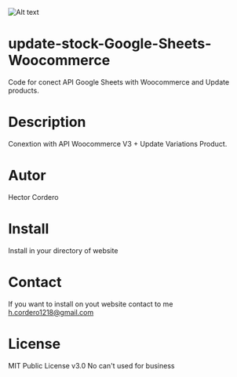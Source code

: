 ![Alt text](https://repository-images.githubusercontent.com/541608105/ffda151e-52be-4fc8-a243-386690240337 "Optional title")
# update-stock-Google-Sheets-Woocommerce
Code for conect API Google Sheets with Woocommerce and Update products.

# Description
Conextion with API Woocommerce V3 + Update Variations Product.

# Autor
Hector Cordero

# Install
Install in your directory of website

# Contact
If you want to install on yout website contact to me h.cordero1218@gmail.com

# License
MIT Public License v3.0
No can't used for business
